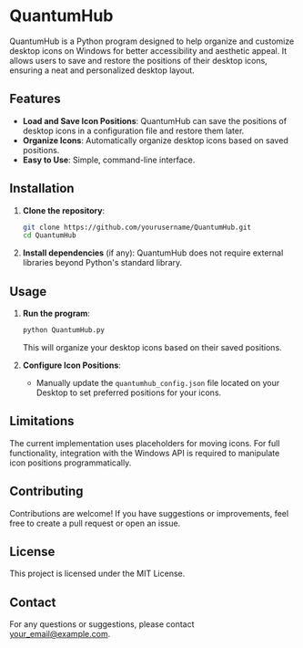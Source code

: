 # QuantumHub

QuantumHub is a Python program designed to help organize and customize desktop icons on Windows for better accessibility and aesthetic appeal. It allows users to save and restore the positions of their desktop icons, ensuring a neat and personalized desktop layout.

## Features

- **Load and Save Icon Positions**: QuantumHub can save the positions of desktop icons in a configuration file and restore them later.
- **Organize Icons**: Automatically organize desktop icons based on saved positions.
- **Easy to Use**: Simple, command-line interface.

## Installation

1. **Clone the repository**:
   ```bash
   git clone https://github.com/yourusername/QuantumHub.git
   cd QuantumHub
   ```

2. **Install dependencies** (if any):
   QuantumHub does not require external libraries beyond Python's standard library.

## Usage

1. **Run the program**:
   ```bash
   python QuantumHub.py
   ```

   This will organize your desktop icons based on their saved positions.

2. **Configure Icon Positions**:
   - Manually update the `quantumhub_config.json` file located on your Desktop to set preferred positions for your icons.

## Limitations

The current implementation uses placeholders for moving icons. For full functionality, integration with the Windows API is required to manipulate icon positions programmatically.

## Contributing

Contributions are welcome! If you have suggestions or improvements, feel free to create a pull request or open an issue.

## License

This project is licensed under the MIT License.

## Contact

For any questions or suggestions, please contact [your_email@example.com](mailto:your_email@example.com).